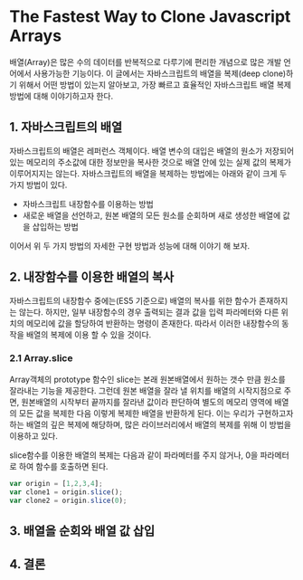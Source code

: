 # The Fastest Way to Clone Javascript Arrays

배열(Array)은 많은 수의 데이터를 반복적으로 다루기에 편리한 개념으로 많은 개발 언어에서 사용가능한 기능이다. 이 글에서는 자바스크립트의 배열을 복제(deep clone)하기 위해서 어떤 방법이 있는지 알아보고, 가장 빠르고 효율적인 자바스크립트 배열 복제방법에 대해 이야기하고자 한다.

## 1. 자바스크립트의 배열
자바스크립트의 배열은 레퍼런스 객체이다. 배열 변수의 대입은 배열의 원소가 저장되어 있는 메모리의 주소값에 대한 정보만을 복사한 것으로 배열 안에 있는 실제 값의 복제가 이루어지지는 않는다. 자바스크립트의 배열을 복제하는 방법에는 아래와 같이 크게 두 가지 방법이 있다.

* 자바스크립트 내장함수를 이용하는 방법
* 새로운 배열을 선언하고, 원본 배열의 모든 원소를 순회하며 새로 생성한 배열에 값을 삽입하는 방법

이어서 위 두 가지 방법의 자세한 구현 방법과 성능에 대해 이야기 해 보자.

## 2. 내장함수를 이용한 배열의 복사

자바스크립트의 내장함수 중에는(ES5 기준으로) 배열의 복사를 위한 함수가 존재하지는 않는다. 하지만, 일부 내장함수의 경우 출력되는 결과 값을 입력 파라메터와 다른 위치의 메모리에 값을 할당하여 반환하는 명령이 존재한다. 따라서 이러한 내장함수의 동작을 배열의 복제에 이용 할 수 있을 것이다.

### 2.1 Array.slice
Array객체의 prototype 함수인 slice는 본래 원본배열에서 원하는 갯수 만큼 원소를 잘라내는 기능을 제공한다. 그런데 원본 배열을 잘라 낼 위치를 배열의 시작지점으로 주면, 원본배열의 시작부터 끝까지를 잘라낸 값이라 판단하여 별도의 메모리 영역에 배열의 모든 값을 복제한 다음 이렇게 복제한 배열을 반환하게 된다. 이는 우리가 구현하고자 하는 배열의 깊은 복제에 해당하며, 많은 라이브러리에서 배열의 복제를 위해 이 방법을 이용하고 있다. 

slice함수를 이용한 배열의 복제는 다음과 같이 파라메터를 주지 않거나, 0을 파라메터로 하여 함수를 호출하면 된다.
```javascript
var origin = [1,2,3,4];
var clone1 = origin.slice();
var clone2 = origin.slice(0);
```


## 3. 배열을 순회와 배열 값 삽입


## 4. 결론
